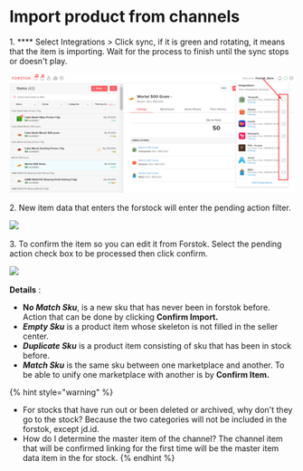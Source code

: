 # Import product from channels

1\. **** Select Integrations > Click sync, if it is green and rotating, it means that the item is importing. Wait for the process to finish until the sync stops or doesn't play.

![](<../../.gitbook/assets/image (269).png>)

2\. New item data that enters the forstock will enter the pending action filter.

![](https://s3.amazonaws.com/cdn.freshdesk.com/data/helpdesk/attachments/production/48062606609/original/6k3VYAG1dnSDNDNd2uTVSGeADp7vL5mqPQ.png?1601871664)

3\. To confirm the item so you can edit it from Forstok. Select the pending action check box to be processed then click confirm.

![](https://s3.amazonaws.com/cdn.freshdesk.com/data/helpdesk/attachments/production/48062606695/original/6QyB\_0vG-xaoRijYeuKUO1\_XKK0o3\_VgEQ.png?1601871849)

**Details** :&#x20;

* **N**_**o Match Sku**_, is a new sku that has never been in forstok before. Action that can be done by clicking **Confirm Import.**
* _**Empty Sku**_ is a product item whose skeleton is not filled in the seller center.
* _**Duplicate Sku**_ is a product item consisting of sku that has been in stock before.
* _**Match Sku**_ is the same sku between one marketplace and another. To be able to unify one marketplace with another is by **Confirm Item.**

{% hint style="warning" %}
* For stocks that have run out or been deleted or archived, why don't they go to the stock? Because the two categories will not be included in the forstok, except jd.id.
* How do I determine the master item of the channel? The channel item that will be confirmed linking for the first time will be the master item data item in the for stock.
{% endhint %}



